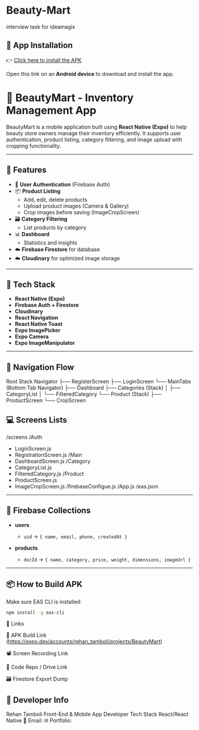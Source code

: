 # Beauty-Mart

interview task for ideamagix

## 📲 App Installation

👉 [Click here to install the APK](https://expo.dev/accounts/rehan_tamboli/projects/BeautyMart/builds/e4db4e86-6944-43ad-81a9-e01aa713c432)

Open this link on an **Android device** to download and install the app.

# 📱 BeautyMart - Inventory Management App

BeautyMart is a mobile application built using **React Native (Expo)** to help beauty store owners manage their inventory efficiently. It supports user authentication, product listing, category filtering, and image upload with cropping functionality.

---

## 🚀 Features

- 🔐 **User Authentication** (Firebase Auth)
- 📦 **Product Listing**
  - Add, edit, delete products
  - Upload product images (Camera & Gallery)
  - Crop images before saving (ImageCropScreen)
- 🗃️ **Category Filtering**
  - List products by category
- 📊 **Dashboard**
  - Statistics and insights
- ☁️ **Firebase Firestore** for database
- ☁️ **Cloudinary** for optimized image storage

---

## 🔧 Tech Stack

- **React Native (Expo)**
- **Firebase Auth + Firestore**
- **Cloudinary**
- **React Navigation**
- **React Native Toast**
- **Expo ImagePicker**
- **Expo Camera**
- **Expo ImageManipulator**

---

## 🧭 Navigation Flow

Root Stack Navigator
├── RegisterScreen
├── LoginScreen
└── MainTabs (Bottom Tab Navigator)
├── Dashboard
├── Categories (Stack)
│ ├── CategoryList
│ └── FilteredCategory
└── Product (Stack)
├── ProductScreen
└── CropScreen

## 💻 Screens Lists

/screens
/Auth

- LoginScreen.js
- RegistrationScreen.js
  /Main
- DashboardScreen.js
  /Category
- CategoryList.js
- FilteredCategory.js
  /Product
- ProductScreen.js
- ImageCropScreen.js
  /firebaseConfigue.js
  /App.js
  /eas.json

---

## 🔐 Firebase Collections

- **users**

  - `uid` → `{ name, email, phone, createdAt }`

- **products**
  - `docId` → `{ name, category, price, weight, dimensions, imageUrl }`

---

## 📦 How to Build APK

Make sure EAS CLI is installed:

```bash
npm install -g eas-cli
```

🔗 Links

🔗 APK Build Link
(https://expo.dev/accounts/rehan_tamboli/projects/BeautyMart)

📽️ Screen Recording Link


💾 Code Repo / Drive Link

🗃️ Firestore Export Dump

## 📝 Developer Info

Rehan Tamboli
Front-End & Mobile App Developer
Tech Stack React/React Native
📧 Email: <your email here>
🌐 Portfolio: <optional>
